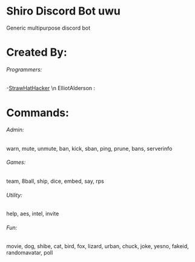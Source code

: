 # Shiro Discord Bot uwu
Generic multipurpose discord bot

# Created By:
###### Programmers:
-[StrawHatHacker](https://github.com/StrawHatHacker) \n
ElliotAlderson :

# Commands:
###### Admin:
warn, mute, unmute, ban, kick, sban, ping, prune, bans, serverinfo
###### Games:
team, 8ball, ship, dice, embed, say, rps
###### Utility:
help, aes, intel, invite
###### Fun:
movie, dog, shibe, cat, bird, fox, lizard, urban, chuck, joke, yesno, fakeid, randomavatar, poll
